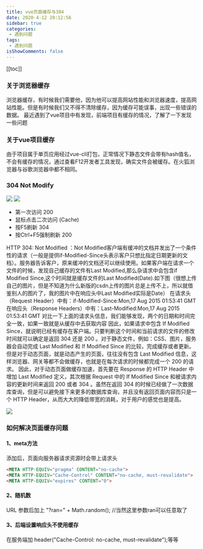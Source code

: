 ```yaml
---
title: vue页面缓存与304
date: 2020-4-12 20:12:56
sidebar: true
categories:
 - 遇到问题
tags:
 - 遇到问题
isShowComments: false
---
```


[[toc]]
### 关于浏览器缓存

浏览器缓存，有时候我们需要他，因为他可以提高网站性能和浏览器速度，提高网站性能。但是有时候我们又不得不清除缓存，因为缓存可能误事，出现一些错误的数据。
最近遇到了vue项目中有发现，前端项目有缓存的情况，了解了一下发现一些问题

### 关于vue项目缓存

由于项目属于单页应用经过vue-cli打包，正常情况下静态文件会带有hash值名，不会有缓存的情况，通过查看F12开发者工具发现，确实文件会被缓存。在火狐浏览器与谷歌浏览器中都不相同。

### 304 Not Modify

![](/img/question/1_vue_304/2.png)
![](/img/question/1_vue_304/3.png)

- 第一次访问 200 
- 鼠标点击二次访问 (Cache) 
- 按F5刷新 304 
- 按Ctrl+F5强制刷新 200

HTTP 304: Not Modified ：Not Modified客户端有缓冲的文档并发出了一个条件性的请求（一般是提供if-Modified-Since头表示客户只想比指定日期更新的文档）。服务器告诉客户，原来缓冲的文档还可以继续使用。如果客户端在请求一个文件的时候，发现自己缓存的文件有Last Modified,那么杂请求中会包含if Modified Since,这个时间就是缓存文件的Last Modified(Date).如下图（很想上传自己的图片，但是不知道为什么新版的csdn上传的图片总是上传不上，所以就借鉴别人的图片了，我的图片中在响应头中Last Modified实际是Date）
在请求头（Request Header）中有：if-Modified-Since:Mon,17 Aug 2015 01:53:41 GMT
在响应头（Response Headers）中有：Last-Modified:Mon,17 Aug 2015 01:53:41 GMT
对比一下上面的请求头信息，我们能够发现，两个的日期和时间完全一致，如果一致就是从缓存中去获取内容
因此，如果请求中包含 If Modified Since，就说明已经有缓存在客户端。只要判断这个时间和当前请求的文件的修改时间就可以确定是返回 304 还是 200 。对于静态文件，例如：CSS、图片，服务器会自动完成 Last Modified 和 If Modified Since 的比较，完成缓存或者更新。
但是对于动态页面，就是动态产生的页面，往往没有包含 Last Modified 信息，这样浏览器、网关等都不会做缓存，也就是在每次请求的时候都完成一个 200 的请求。
因此，对于动态页面做缓存加速，首先要在 Response 的 HTTP Header 中增加 Last Modified 定义，其次根据 Request 中的 If Modified Since 和被请求内容的更新时间来返回 200 或者 304 。虽然在返回 304 的时候已经做了一次数据库查询，但是可以避免接下来更多的数据库查询，并且没有返回页面内容而只是一个 HTTP Header，从而大大的降低带宽的消耗，对于用户的感觉也是提高。

![](/img/question/1_vue_304/1.jpg)

### 如何解决页面缓存问题

#### 1、meta方法
添加后，页面向服务器请求资源时会带上请求头

```html
<META HTTP-EQUIV="pragma" CONTENT="no-cache"> 
<META HTTP-EQUIV="Cache-Control" CONTENT="no-cache, must-revalidate"> 
<META HTTP-EQUIV="expires" CONTENT="0">
```

#### 2、随机数
URL 参数后加上 "?ran=" + Math.random(); //当然这里参数ran可以任意取了

#### 3、后端设置响应头不使用缓存

在服务端加 header("Cache-Control: no-cache, must-revalidate");等等

